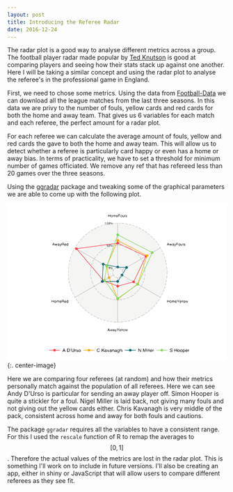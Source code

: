 ```yaml
---
layout: post
title: Introducing the Referee Radar
date: 2016-12-24
---
```


The radar plot is a good way to analyse different metrics across a group. The football player radar made popular by [Ted Knutson](http://statsbomb.com/2016/04/understand-football-radars-for-mugs-and-muggles/) is good at comparing players and seeing how their stats stack up against one another. Here I will be taking a similar concept and using the radar plot to analyse the referee's in the professional game in England. 

First, we need to chose some metrics. Using the data from [Football-Data](http://www.football-data.co.uk/) we can download all the league matches from the last three seasons. In this data we are privy to the number of fouls, yellow cards and red cards for both the home and away team. That gives us 6 variables for each match and each referee, the perfect amount for a radar plot. 

For each referee we can calculate the average amount of fouls, yellow and red cards the gave to both the home and away team. This will allow us to detect whether a referee is particularly card happy or even has a home or away bias. In terms of practicality, we have to set a threshold for minimum number of games officiated. We remove any ref that has refereed less than 20 games over the three seasons. 

Using the [ggradar](https://github.com/ricardo-bion/ggradar) package  and tweaking some of the graphical parameters we are able to come up with the following plot. 

![RefereeRadar](/assets/RefereeRadar.png){:. center-image}

Here we are comparing four referees (at random) and how their metrics personally match against the population of all referees. Here we can see Andy D'Urso is particular for sending an away player off. Simon Hooper is quite a stickler for a foul. Nigel Miller is laid back, not giving many fouls and not giving out the yellow cards either. Chris Kavanagh is very middle of the pack, consistent across home and away for both fouls and cautions. 

The package `ggradar` requires all the variables to have a consistent range. For this I used the `rescale` function of R to remap the averages to $$[0,1]$$. Therefore the actual values of the metrics are lost in the radar plot. This is something I'll work on to include in future versions. I'll also be creating an app, either in shiny or JavaScript that will allow users to compare different referees as they see fit. 

